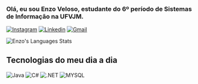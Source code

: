 ### Olá, eu sou Enzo Veloso, estudante do 6º período de Sistemas de Informação na UFVJM.

[![Instagram](https://img.shields.io/badge/Instagram-E4405F?style=for-the-badge&logo=instagram&logoColor=white)](https://www.instagram.com/enzooveloso/)
[![Linkedin](https://img.shields.io/badge/LinkedIn-0077B5?style=for-the-badge&logo=linkedin&logoColor=white)](https://www.linkedin.com/in/enzo-veloso-305543165/)
[![Gmail](https://img.shields.io/badge/Gmail-D14836?style=for-the-badge&logo=gmail&logoColor=white)](mailto:enzoveloso.2002@gmail.com)


![Enzo's Languages Stats](https://github-readme-stats.vercel.app/api/top-langs/?username=Enzooveloso&layout=compact)

## Tecnologias do meu dia a dia
<div style="display: inline-block">
    <img align="center" alt="Java" src="https://img.shields.io/badge/Java-ED8B00?style=for-the-badge&logo=openjdk&logoColor=white"/>
    <img align= "center" alt="C#" src="https://img.shields.io/badge/C%23-239120?style=for-the-badge&logo=c-sharp&logoColor=white/">
<img align= "center" alt=".NET" src="https://img.shields.io/badge/.NET-5C2D91?style=for-the-badge&logo=.net&logoColor=white/">
<img align= "center" alt="MYSQL" src="https://img.shields.io/badge/MySQL-00000F?style=for-the-badge&logo=mysql&logoColor=white/">
</div>

